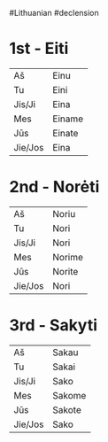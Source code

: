#Lithuanian #declension 


# 1st - Eiti


|         |        |
| ------- | ------ |
| Aš      | Einu   |
| Tu      | Eini   |
| Jis/Ji  | Eina   |
| Mes     | Einame |
| Jūs     | Einate |
| Jie/Jos | Eina   |

# 2nd - Norėti

|         |        |
| ------- | ------ |
| Aš      | Noriu  |
| Tu      | Nori   |
| Jis/Ji  | Nori   |
| Mes     | Norime |
| Jūs     | Norite |
| Jie/Jos | Nori   |

# 3rd - Sakyti


|         |        |
| ------- | ------ |
| Aš      | Sakau  |
| Tu      | Sakai  |
| Jis/Ji  | Sako   |
| Mes     | Sakome |
| Jūs     | Sakote |
| Jie/Jos | Sako   |
